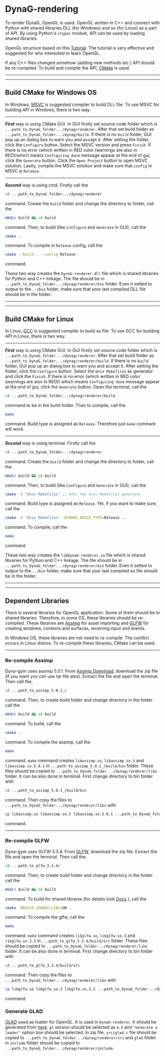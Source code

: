 # **DynaG-rendering**
To render DynaG, OpenGL is used. OpenGL written in C++ and connect with Python with shared libraries DLL (for Windows) and so (for Linux) as a part of API. By using Python's `ctypes` module, API can be used by loading shared libraries.

OpenGL structure based on this [Tutorial](https://learnopengl.com). The tutorial is very effective and suggested for who interested to learn OpenGL.

If any C++ files changed somehow (adding new methods etc.) API should be re-compiled. To build and compile the API, [CMake](https://cmake.org) is used. 

---
---

## **Build CMake for Windows OS**
In Windows, [MSVC](https://visualstudio.microsoft.com/vs/features/cplusplus/) is suggested compiler to build DLL file. To use MSVC for building API in Windows, there is two way. 

---

_**First**_ way is using CMake GUI. In GUI firstly set source code folder which is `...path_to_DynaG_folder.../dynag/renderer`. After that set build folder as `...path_to_DynaG_folder.../dynag/build`. If there is no `build` folder, GUI pop up an dialog box to warn you and accept it. After setting the folder, click the `Configure` button. Select the MSVC version and press `Finish`. If there is no error (which written in RED color (warnings are also in RED))which means `Configuring done` message appear at the end of gui, click the `Generate` button. Click the `Open Project` button to open MSVC solution. Lastly, compile the MSVC solution and make sure that `config` in MSVC is `Release`.

---

_**Second**_ way is using cmd. Firstly call the 
```bash
cd ...path_to_DynaG_folder.../dynag/renderer
```
command. Create the `build` folder and change the directory to folder, call the 
```bash
mkdir build && cd build
```
command. Then, to build (like `Configure` and `Generate` in GUI), call the 
```bash
cmake ..
```
command. To compile in `Release` config, call the 
```bash
cmake --build . --config Release
```
command. 

These two way creates the `DynaG-renderer.dll` file which is shared libraries for Python and C++ linkage. The file should be in `...path_to_DynaG_folder.../dynag/renderer/bin` folder. Even it setted to output to the `../bin` folder, make sure that your last compiled DLL file should be in the folder.

---
---

## **Build CMake for Linux**
In Linux, [GCC](https://gcc.gnu.org) is suggested compiler to build so file. To use GCC for building API in Linux, there is two way. 

---

_**First**_ way is using CMake GUI. In GUI firstly set source code folder which is `...path_to_DynaG_folder.../dynag/renderer`. After that set build folder as `...path_to_DynaG_folder.../dynag/renderer/build`. If there is no `build` folder, GUI pop up an dialog box to warn you and accept it. After setting the folder, click the `Configure` button. Select the `Unix Makefiles` as generator and click the `Finish`. If there is no error (which written in RED color (warnings are also in RED)) which means `Configuring done` message appear at the end of gui, click the `Generate` button. Open the terminal, call the 

```bash
cd ...path_to_DynaG_folder.../dynag/renderer/build
```
command to be in the build folder. Then to compile, call the 
```bash
make
```
command. Build type is assigned as `Release`. Therefore just `make` commant will work. 

---

_**Second**_ way is using terminal. Firstly call the 
```bash
cd ...path_to_DynaG_folder.../dynag/renderer
```
command. Create the `build` folder and change the directory to folder, call the 
```bash
mkdir build && cd build
```
command. Then, to build (like `Configure` and `Generate` in GUI), call the 
```bash
cmake -G "Unix Makefiles" .. #for the Unix Makefiles generator
```
command. Build type is assigned as `Release`. Yet, if you want to make sure, call the 
```bash
cmake -G "Unix Makefiles" -DCMAKE_BUILD_TYPE=Release ..
```
command. To compile, call the 
```bash
make
```
command. 

These two way creates the `libDynaG-renderer.so` file which is shared libraries for Python and C++ linkage. The file should be in `...path_to_DynaG_folder.../dynag/renderer/bin` folder. Even it setted to output to the `../bin` folder, make sure that your last compiled so file should be in the folder.

---
---

## **Dependent Libraries**
There is several libraries for OpenGL application. Some of them should be in shared libraries. Therefore, in some OS, these libraries should be re-compiled. These libraries are [Assimp](https://www.assimp.org) for asset importing and [GLFW](https://www.glfw.org) for creating windows, contexts and surfaces, receiving input and events.

In Windows OS, these libraries are not need to re-compile. The conflict occurs in Linux distros. To re-compile these libraries, CMake can be used.

---

### **Re-compile Assimp**
Dyna-gym uses assimp 5.0.1. From [Assimp Download](https://github.com/assimp/assimp/releases/tag/v5.0.1), download the zip file (if you want you can use tar file also). Extract the file and open the terminal. Then call the,

```bash
cd ...path_to_assimp_5.0.1_/
```
command. Then, to create build folder and change directory in the folder call the

```bash
mkdir build && cd build
```
command. To build, call the 
```bash
cmake ..
```
command. To compile the assimp, call the 
```bash
make
```
command. `make` command creates `libassimp.so`, `libassimp.so.5` and `libassimp.so.5.0.1` in `...path_to_assimp_5.0.1_/build/bin` folder. These files should be copied to `...path_to_DynaG_folder.../dynag/renderer/libs` folder. It can be also done in terminal. First change directory to bin folder with
```bash
cd ...path_to_assimp_5.0.1_/build/bin
```
command. Then copy the files to `...path_to_DynaG_folder.../dynag/renderer/libs` with 
```bash
cp libassimp.so libassimp.so.5 libassimp.so.5.0.1 ...path_to_DynaG_folder.../dynag/renderer/libs
```
command.

---

### **Re-compile GLFW**

Dyna-gym uses GLFW 3.3.4. From [GLFW](https://www.glfw.org), download the zip file. Extract the file and open the terminal. Then call the,

```bash
cd ...path_to_glfw_3.3.4/
```
command. Then, to create build folder and change directory in the folder call the

```bash
mkdir build && cd build
```
command. To build for shared librares (for details look [Docs](https://www.glfw.org/docs/latest/compile.html#compile_deps_x11) ), call the 
```bash
cmake -DBUILD_SHARED_LIBS=ON .
```
command. To compile the glfw, call the 
```bash
make
```
command. `make` command creates `libglfw.so`, `libglfw.so.3` and `libglfw.so.3.3` in `...path_to_glfw_3.3.4/build/src` folder. These files should be copied to `...path_to_DynaG_folder.../dynag/renderer/libs` folder. It can be also done in terminal. First change directory to bin folder with
```bash
cd ...path_to_glfw_3.3.4/build/src
```
command. Then copy the files to `...path_to_DynaG_folder.../dynag/renderer/libs` with 
```bash
cp libglfw.so libglfw.so.3 libglfw.so.3.3 ...path_to_DynaG_folder.../dynag/renderer/libs
```
command.

### **Generate GLAD**

[GLAD](https://github.com/Dav1dde/glad) used as loader for OpenGL. It is used in `DynaG-renderer`. It should be generated from [here](https://glad.dav1d.de). `gl` version should be selected as `4.5` and `"Generate a loader"` option box should be selected. In zip file, `src/glad.c` file should be copied to `...path_to_DynaG_folder.../dynag/renderer/src` and `glad` folder in `include` folder should be copied to `...path_to_DynaG_folder.../dynag/renderer/include`.